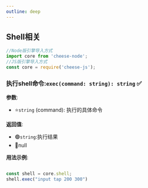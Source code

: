 ```yaml
---
outline: deep
---
```


## Shell相关

```javascript
//Node版引擎导入方式
import core from 'cheese-node';
//JS版引擎导入方式
const core = require('cheese-js');
```



### 执行shell命令:`exec(command: string): string` :white_check_mark:

**参数**:

- ⭐`string` (command): 执行的具体命令

**返回值**:

- :green_circle:`string`:执行结果
- :red_circle:null

**用法示例**:

```javascript

const shell = core.shell;
shell.exec("input tap 200 300")

```
